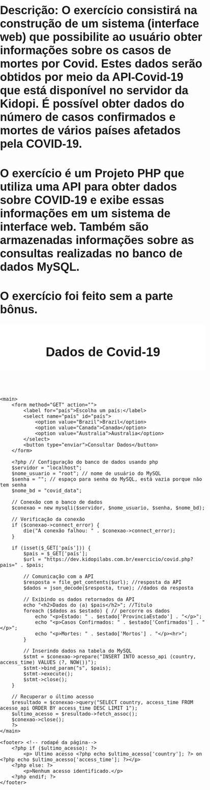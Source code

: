 # Descrição: O exercício consistirá na construção de um sistema (interface web) que possibilite ao usuário obter informações sobre os casos de mortes por Covid. Estes dados serão obtidos por meio da API-Covid-19 que está disponível no servidor da Kidopi. É possível obter dados do número de casos confirmados e mortes de vários países afetados pela COVID-19.
# O exercício é um Projeto PHP que utiliza uma API para obter dados sobre COVID-19 e exibe essas informações em um sistema de interface web. Também são armazenadas informações sobre as consultas realizadas no banco de dados MySQL.
# O exercício foi feito sem a parte bônus.
<!DOCTYPE html>   <!-- html5--> 
<html lang="en"> 
<head>
    <meta charset="UTF-8">
    <meta name="viewport" content="width=device-width, initial-scale=1.0">
    <title>Dados de Covid</title> <!-- Titulo: Dados de Covid--> 
    <style> /* Estilos CSS */
        body { /* corpo */
            font-family: Verdana, sans-serif;
            font-size: 18px;
            margin: 0;
            padding: 0;
        }
        header, footer { /* cabeçalho e rodapé */
            background-color: #ffffff; /* #fffff = cor branca */
            font-size: 20px;
            padding: 10px;
            text-align: center;
        }
        main {
            padding: 20px;
        }
    </style>
</head>
<body> <!-- conteúdo que será vizualizado-->
    <header>
        <h1> Dados de Covid-19 </h1>
    </header>

    <main>
        <form method="GET" action="">
            <label for="país">Escolha um país:</label>
            <select name="país" id="país">
                <option value="Brazil">Brazil</option>
                <option value="Canada">Canada</option>
                <option value="Australia">Australia</option>
            </select>
            <button type="enviar">Consultar Dados</button>
        </form>

        <?php // Configuração do banco de dados usando php
        $servidor = "localhost";
        $nome_usuario = "root"; // nome de usuário do MySQL
        $senha = ""; // espaço para senha do MySQL, está vazia porque não tem senha 
        $nome_bd = "covid_data";

        // Conexão com o banco de dados
        $conexao = new mysqli($servidor, $nome_usuario, $senha, $nome_bd);

        // Verificação da conexão
        if ($conexao->connect_error) {
            die("A conexão falhou: " . $conexao->connect_error);
        }

        if (isset($_GET['país'])) {
            $pais = $_GET['país'];
            $url = "https://dev.kidopilabs.com.br/exercicio/covid.php?pais=" . $pais;

            // Comunicação com a API
            $resposta = file_get_contents($url); //resposta da API
            $dados = json_decode($resposta, true); //dados da resposta

            // Exibindo os dados retornados da API
            echo "<h2>Dados do (a) $pais</h2>"; //Título
            foreach ($dados as $estado) { // percorre os dados
                echo "<p>Estado: " . $estado['ProvinciaEstado'] . "</p>";
                echo "<p>Casos Confirmados: " . $estado['Confirmados'] . "</p>";
                echo "<p>Mortes: " . $estado['Mortos'] . "</p><hr>";
            }

            // Inserindo dados na tabela do MySQL
            $stmt = $conexao->prepare("INSERT INTO acesso_api (country, access_time) VALUES (?, NOW())");
            $stmt->bind_param("s", $pais);
            $stmt->execute();
            $stmt->close();
        }

        // Recuperar o último acesso
        $resultado = $conexao->query("SELECT country, access_time FROM acesso_api ORDER BY access_time DESC LIMIT 1"); 
        $ultimo_acesso = $resultado->fetch_assoc();
        $conexao->close();
        ?>
    </main>

    <footer> <!-- rodapé da página--> 
        <?php if ($ultimo_acesso): ?>
            <p> Ultimo acesso <?php echo $ultimo_acesso['country']; ?> on <?php echo $ultimo_acesso['access_time']; ?></p>
        <?php else: ?>
            <p>Nenhum acesso identificado.</p>
        <?php endif; ?>
    </footer>
</body>
</html>
